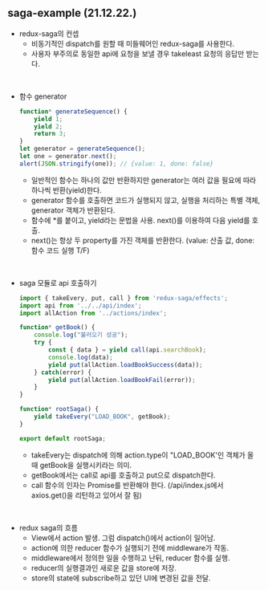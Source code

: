 ## saga-example (21.12.22.)
- redux-saga의 컨셉
  - 비동기적인 dispatch를 원할 때 미들웨어인 redux-saga를 사용한다.
  - 사용자 부주의로 동일한 api에 요청을 보낼 경우 takeleast 요청의 응답만 받는다.
<br/>

- 함수 generator
  ```javascript
  function* generateSequence() {
      yield 1;
      yield 2;
      return 3;
  }
  let generator = generateSequence();
  let one = generator.next();
  alert(JSON.stringify(one)); // {value: 1, done: false}
  ```
  - 일반적인 함수는 하나의 값만 반환하지만 generator는 여러 값을 필요에 따라 하나씩 반환(yield)한다.
  - generator 함수를 호출하면 코드가 실행되지 않고, 실행을 처리하는 특별 객체, generator 객체가 반환된다.
  - 함수에 *를 붙이고, yield라는 문법을 사용. next()를 이용하여 다음 yield를 호출.
  - next()는 항상 두 property를 가진 객체를 반환한다. (value: 산출 값, done: 함수 코드 실행 T/F)
<br/>

- saga 모듈로 api 호출하기
  ```javascript
  import { takeEvery, put, call } from 'redux-saga/effects';
  import api from '../../api/index';
  import allAction from '../actions/index';
  
  function* getBook() {
      console.log("불러오기 성공");
      try {
          const { data } = yield call(api.searchBook);
          console.log(data);
          yield put(allAction.loadBookSuccess(data));
      } catch(error) {
          yield put(allAction.loadBookFail(error));
      }
  }
  
  function* rootSaga() {
      yield takeEvery("LOAD_BOOK", getBook);
  }

  export default rootSaga;
  ```
  - takeEvery는 dispatch에 의해 action.type이 "LOAD_BOOK'인 객체가 올 때 getBook을 실행시키라는 의미.
  - getBook에서는 call로 api를 호출하고 put으로 dispatch한다.
  - call 함수의 인자는 Promise를 반환해야 한다. (/api/index.js에서 axios.get()을 리턴하고 있어서 잘 됨)
<br/>

- redux saga의 흐름
  - View에서 action 발생. 그럼 dispatch()에서 action이 일어남.
  - action에 의한 reducer 함수가 실행되기 전에 middleware가 작동.
  - middleware에서 정의한 일을 수행하고 난뒤, reducer 함수를 실행.
  - reducer의 실행결과인 새로운 값을 store에 저장.
  - store의 state에 subscribe하고 있던 UI에 변경된 값을 전달.

